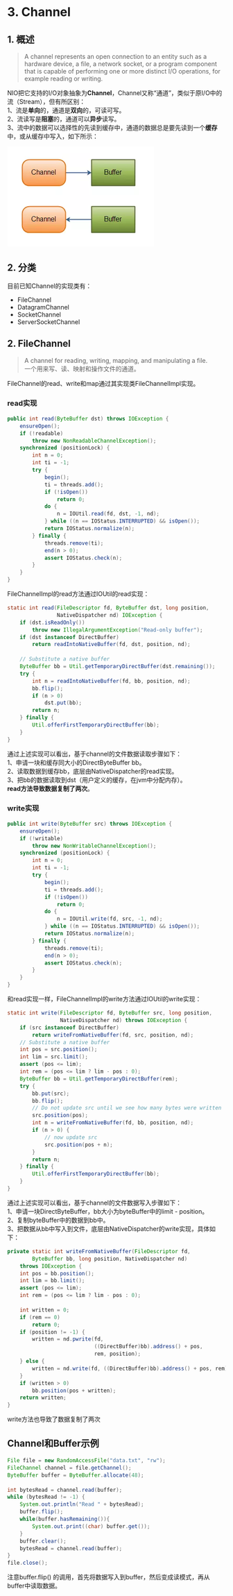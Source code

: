 # 3. Channel

## 1. 概述

> A channel represents an open connection to an entity such as a hardware device, a file, a network socket, or a program component that is capable of performing one or more distinct I/O operations, for example reading or writing.

NIO把它支持的I/O对象抽象为**Channel**，Channel又称“通道”，类似于原I/O中的流（Stream），但有所区别：  
 1、流是**单向**的，通道是**双向**的，可读可写。  
 2、流读写是**阻塞**的，通道可以**异步**读写。  
 3、流中的数据可以选择性的先读到缓存中，通道的数据总是要先读到一个**缓存**中，或从缓存中写入，如下所示：

![](../../../.gitbook/assets/image%20%28215%29.png)

## 2. 分类

目前已知Channel的实现类有：

* FileChannel
* DatagramChannel
* SocketChannel
* ServerSocketChannel

## **2. FileChannel**

> A channel for reading, writing, mapping, and manipulating a file.  
>  一个用来写、读、映射和操作文件的通道。

FileChannel的read、write和map通过其实现类FileChannelImpl实现。

### **read实现**

```java
public int read(ByteBuffer dst) throws IOException {
    ensureOpen();
    if (!readable)
        throw new NonReadableChannelException();
    synchronized (positionLock) {
        int n = 0;
        int ti = -1;
        try {
            begin();
            ti = threads.add();
            if (!isOpen())
                return 0;
            do {
                n = IOUtil.read(fd, dst, -1, nd);
            } while ((n == IOStatus.INTERRUPTED) && isOpen());
            return IOStatus.normalize(n);
        } finally {
            threads.remove(ti);
            end(n > 0);
            assert IOStatus.check(n);
        }
    }
}
```

FileChannelImpl的read方法通过IOUtil的read实现：

```java
static int read(FileDescriptor fd, ByteBuffer dst, long position,
                NativeDispatcher nd) IOException {
    if (dst.isReadOnly())
        throw new IllegalArgumentException("Read-only buffer");
    if (dst instanceof DirectBuffer)
        return readIntoNativeBuffer(fd, dst, position, nd);

    // Substitute a native buffer
    ByteBuffer bb = Util.getTemporaryDirectBuffer(dst.remaining());
    try {
        int n = readIntoNativeBuffer(fd, bb, position, nd);
        bb.flip();
        if (n > 0)
            dst.put(bb);
        return n;
    } finally {
        Util.offerFirstTemporaryDirectBuffer(bb);
    }
}
```

通过上述实现可以看出，基于channel的文件数据读取步骤如下：  
 1、申请一块和缓存同大小的DirectByteBuffer bb。  
 2、读取数据到缓存bb，底层由NativeDispatcher的read实现。  
 3、把bb的数据读取到dst（用户定义的缓存，在jvm中分配内存）。  
 **read方法导致数据复制了两次**。

### **write实现**

```java
public int write(ByteBuffer src) throws IOException {
    ensureOpen();
    if (!writable)
        throw new NonWritableChannelException();
    synchronized (positionLock) {
        int n = 0;
        int ti = -1;
        try {
            begin();
            ti = threads.add();
            if (!isOpen())
                return 0;
            do {
                n = IOUtil.write(fd, src, -1, nd);
            } while ((n == IOStatus.INTERRUPTED) && isOpen());
            return IOStatus.normalize(n);
        } finally {
            threads.remove(ti);
            end(n > 0);
            assert IOStatus.check(n);
        }
    }
}
```

和read实现一样，FileChannelImpl的write方法通过IOUtil的write实现：

```java
static int write(FileDescriptor fd, ByteBuffer src, long position,
                 NativeDispatcher nd) throws IOException {
    if (src instanceof DirectBuffer)
        return writeFromNativeBuffer(fd, src, position, nd);
    // Substitute a native buffer
    int pos = src.position();
    int lim = src.limit();
    assert (pos <= lim);
    int rem = (pos <= lim ? lim - pos : 0);
    ByteBuffer bb = Util.getTemporaryDirectBuffer(rem);
    try {
        bb.put(src);
        bb.flip();
        // Do not update src until we see how many bytes were written
        src.position(pos);
        int n = writeFromNativeBuffer(fd, bb, position, nd);
        if (n > 0) {
            // now update src
            src.position(pos + n);
        }
        return n;
    } finally {
        Util.offerFirstTemporaryDirectBuffer(bb);
    }
}
```

通过上述实现可以看出，基于channel的文件数据写入步骤如下：  
 1、申请一块DirectByteBuffer，bb大小为byteBuffer中的limit - position。  
 2、复制byteBuffer中的数据到bb中。  
 3、把数据从bb中写入到文件，底层由NativeDispatcher的write实现，具体如下：

```java
private static int writeFromNativeBuffer(FileDescriptor fd, 
        ByteBuffer bb, long position, NativeDispatcher nd)
    throws IOException {
    int pos = bb.position();
    int lim = bb.limit();
    assert (pos <= lim);
    int rem = (pos <= lim ? lim - pos : 0);

    int written = 0;
    if (rem == 0)
        return 0;
    if (position != -1) {
        written = nd.pwrite(fd,
                            ((DirectBuffer)bb).address() + pos,
                            rem, position);
    } else {
        written = nd.write(fd, ((DirectBuffer)bb).address() + pos, rem);
    }
    if (written > 0)
        bb.position(pos + written);
    return written;
}
```

write方法也导致了数据复制了两次

## Channel和Buffer示例

```java
File file = new RandomAccessFile("data.txt", "rw");
FileChannel channel = file.getChannel();
ByteBuffer buffer = ByteBuffer.allocate(48);

int bytesRead = channel.read(buffer);
while (bytesRead != -1) {
    System.out.println("Read " + bytesRead);
    buffer.flip();
    while(buffer.hasRemaining()){
        System.out.print((char) buffer.get());
    }
    buffer.clear();
    bytesRead = channel.read(buffer);
}
file.close();
```

注意buffer.flip\(\) 的调用，首先将数据写入到buffer，然后变成读模式，再从buffer中读取数据。

